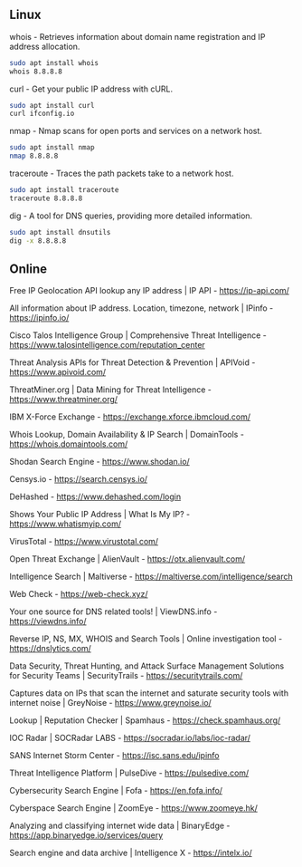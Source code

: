 ## Linux

whois - Retrieves information about domain name registration and IP address allocation.
```bash
sudo apt install whois
whois 8.8.8.8
```

curl - Get your public IP address with cURL.
```bash
sudo apt install curl
curl ifconfig.io
```

nmap - Nmap scans for open ports and services on a network host.
```bash
sudo apt install nmap
nmap 8.8.8.8
```

traceroute - Traces the path packets take to a network host.
```bash
sudo apt install traceroute
traceroute 8.8.8.8
```

dig - A tool for DNS queries, providing more detailed information.
```bash
sudo apt install dnsutils
dig -x 8.8.8.8
```

## Online

Free IP Geolocation API lookup any IP address | IP API - https://ip-api.com/

All information about IP address. Location, timezone, network | IPinfo - https://ipinfo.io/

Cisco Talos Intelligence Group | Comprehensive Threat Intelligence - https://www.talosintelligence.com/reputation_center

Threat Analysis APIs for Threat Detection & Prevention | APIVoid - https://www.apivoid.com/

ThreatMiner.org | Data Mining for Threat Intelligence - https://www.threatminer.org/

IBM X-Force Exchange - https://exchange.xforce.ibmcloud.com/

Whois Lookup, Domain Availability & IP Search | DomainTools - https://whois.domaintools.com/

Shodan Search Engine - https://www.shodan.io/

Censys.io - https://search.censys.io/

DeHashed - https://www.dehashed.com/login

Shows Your Public IP Address | What Is My IP? - https://www.whatismyip.com/

VirusTotal - https://www.virustotal.com/

Open Threat Exchange | AlienVault - https://otx.alienvault.com/

Intelligence Search | Maltiverse - https://maltiverse.com/intelligence/search

Web Check - https://web-check.xyz/

Your one source for DNS related tools! | ViewDNS.info - https://viewdns.info/

Reverse IP, NS, MX, WHOIS and Search Tools | Online investigation tool - https://dnslytics.com/

Data Security, Threat Hunting, and Attack Surface Management Solutions for Security Teams | SecurityTrails - https://securitytrails.com/

Captures data on IPs that scan the internet and saturate security tools with internet noise | GreyNoise - https://www.greynoise.io/

Lookup | Reputation Checker | Spamhaus - https://check.spamhaus.org/

IOC Radar | SOCRadar LABS - https://socradar.io/labs/ioc-radar/

SANS Internet Storm Center - https://isc.sans.edu/ipinfo

Threat Intelligence Platform | PulseDive - https://pulsedive.com/

Cybersecurity Search Engine | Fofa - https://en.fofa.info/

Cyberspace Search Engine | ZoomEye - https://www.zoomeye.hk/

Analyzing and classifying internet wide data | BinaryEdge - https://app.binaryedge.io/services/query

Search engine and data archive | Intelligence X - https://intelx.io/